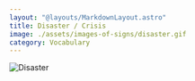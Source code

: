 ```yaml
---
layout: "@layouts/MarkdownLayout.astro"
title: Disaster / Crisis
image: ./assets/images-of-signs/disaster.gif
category: Vocabulary
---
```


![Disaster](@signs/disaster.gif)
